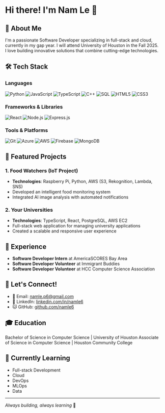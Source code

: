 # Hi there! I'm Nam Le 👋

## 🚀 About Me
I'm a passionate Software Developer specializing in full-stack and cloud, currently in my gap year. I will attend University of Houston in the Fall 2025. I love building innovative solutions that combine cutting-edge technologies.

## 🛠️ Tech Stack
### Languages
![Python](https://img.shields.io/badge/-Python-333333?style=flat&logo=python)
![JavaScript](https://img.shields.io/badge/-JavaScript-333333?style=flat&logo=javascript)
![TypeScript](https://img.shields.io/badge/-TypeScript-333333?style=flat&logo=typescript)
![C++](https://img.shields.io/badge/-C++-333333?style=flat&logo=c++)
![SQL](https://img.shields.io/badge/-SQL-333333?style=flat&logo=postgresql)
![HTML5](https://img.shields.io/badge/-HTML5-333333?style=flat&logo=html5)
![CSS3](https://img.shields.io/badge/-CSS3-333333?style=flat&logo=css3)

### Frameworks & Libraries
![React](https://img.shields.io/badge/-React-333333?style=flat&logo=react)
![Node.js](https://img.shields.io/badge/-Node.js-333333?style=flat&logo=node.js)
![Express.js](https://img.shields.io/badge/-Express.js-333333?style=flat&logo=express)


### Tools & Platforms
![Git](https://img.shields.io/badge/-Git-333333?style=flat&logo=git)
![Azure](https://img.shields.io/badge/-Azure-333333?style=flat&logo=microsoftazure)
![AWS](https://img.shields.io/badge/-AWS-333333?style=flat&logo=amazonaws)
![Firebase](https://img.shields.io/badge/-Firebase-333333?style=flat&logo=firebase)
![MongoDB](https://img.shields.io/badge/-MongoDB-333333?style=flat&logo=mongodb)

## 🌟 Featured Projects


### 1. Food Watchers (IoT Project)
- **Technologies**: Raspberry Pi, Python, AWS (S3, Rekognition, Lambda, SNS)
- Developed an intelligent food monitoring system
- Integrated AI image analysis with automated notifications

### 2. Your Universities
- **Technologies**: TypeScript, React, PostgreSQL, AWS EC2
- Full-stack web application for managing university applications
- Created a scalable and responsive user experience

## 💼 Experience
- **Software Developer Intern** at AmericaSCORES Bay Area
- **Software Developer Volunteer** at Immigrant Buddies
- **Software Developer Volunteer** at HCC Computer Science Association

## 🤝 Let's Connect!
- 📧 Email: namle.p6@gmail.com
- 💼 LinkedIn: [linkedin.com/in/namle6](https://linkedin.com/in/namle6)
- 🐱 GitHub: [github.com/namle6](https://github.com/namle6)

## 🎓 Education
Bachelor of Science in Computer Science | University of Houston
Associate of Science in Computer Science | Houston Community College


## 🌱 Currently Learning
- Full-stack Development
- Cloud
- DevOps
- MLOps
- Data


---
*Always building, always learning* 🚀

<!---
namle6/namle6 is a ✨ special ✨ repository because its `README.md` (this file) appears on your GitHub profile.
You can click the Preview link to take a look at your changes.
--->
